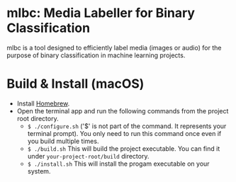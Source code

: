 # mlbc: Media Labeller for Binary Classification

mlbc is a tool designed to efficiently label media (images or audio) for the purpose of binary classification in machine learning projects.

# Build & Install (macOS)
 - Install [Homebrew](https://brew.sh/).
 - Open the terminal app and run the following commands from the project root directory.
    - `$ ./configure.sh` ('$' is not part of the command. It represents your terminal prompt). You only need to run this command once even if you build multiple times.
    - `$ ./build.sh` This will build the project executable. You can find it under `your-project-root/build` directory.
	- `$ ./install.sh` This will install the progam executable on your system.

